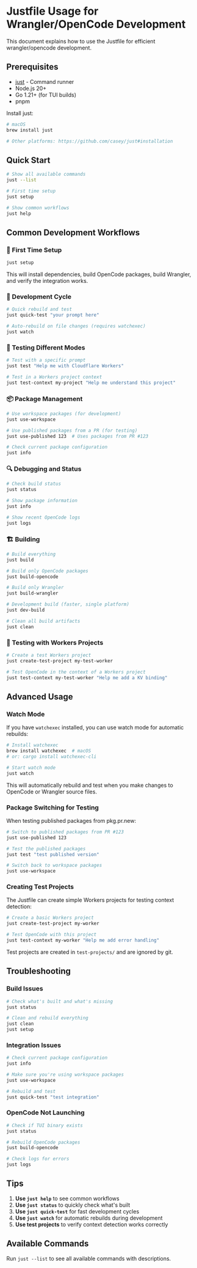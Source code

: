 # Justfile Usage for Wrangler/OpenCode Development

This document explains how to use the Justfile for efficient wrangler/opencode development.

## Prerequisites

- [just](https://github.com/casey/just) - Command runner
- Node.js 20+
- Go 1.21+ (for TUI builds)
- pnpm

Install just:
```bash
# macOS
brew install just

# Other platforms: https://github.com/casey/just#installation
```

## Quick Start

```bash
# Show all available commands
just --list

# First time setup
just setup

# Show common workflows
just help
```

## Common Development Workflows

### 🚀 First Time Setup
```bash
just setup
```
This will install dependencies, build OpenCode packages, build Wrangler, and verify the integration works.

### 🔄 Development Cycle
```bash
# Quick rebuild and test
just quick-test "your prompt here"

# Auto-rebuild on file changes (requires watchexec)
just watch
```

### 🧪 Testing Different Modes
```bash
# Test with a specific prompt
just test "Help me with Cloudflare Workers"

# Test in a Workers project context
just test-context my-project "Help me understand this project"
```

### 📦 Package Management
```bash
# Use workspace packages (for development)
just use-workspace

# Use published packages from a PR (for testing)
just use-published 123  # Uses packages from PR #123

# Check current package configuration
just info
```

### 🔍 Debugging and Status
```bash
# Check build status
just status

# Show package information
just info

# Show recent OpenCode logs
just logs
```

### 🏗️ Building
```bash
# Build everything
just build

# Build only OpenCode packages
just build-opencode

# Build only Wrangler
just build-wrangler

# Development build (faster, single platform)
just dev-build

# Clean all build artifacts
just clean
```

### 🧪 Testing with Workers Projects
```bash
# Create a test Workers project
just create-test-project my-test-worker

# Test OpenCode in the context of a Workers project
just test-context my-test-worker "Help me add a KV binding"
```

## Advanced Usage

### Watch Mode
If you have `watchexec` installed, you can use watch mode for automatic rebuilds:

```bash
# Install watchexec
brew install watchexec  # macOS
# or: cargo install watchexec-cli

# Start watch mode
just watch
```

This will automatically rebuild and test when you make changes to OpenCode or Wrangler source files.

### Package Switching for Testing
When testing published packages from pkg.pr.new:

```bash
# Switch to published packages from PR #123
just use-published 123

# Test the published packages
just test "test published version"

# Switch back to workspace packages
just use-workspace
```

### Creating Test Projects
The Justfile can create simple Workers projects for testing context detection:

```bash
# Create a basic Workers project
just create-test-project my-worker

# Test OpenCode with this project
just test-context my-worker "Help me add error handling"
```

Test projects are created in `test-projects/` and are ignored by git.

## Troubleshooting

### Build Issues
```bash
# Check what's built and what's missing
just status

# Clean and rebuild everything
just clean
just setup
```

### Integration Issues
```bash
# Check current package configuration
just info

# Make sure you're using workspace packages
just use-workspace

# Rebuild and test
just quick-test "test integration"
```

### OpenCode Not Launching
```bash
# Check if TUI binary exists
just status

# Rebuild OpenCode packages
just build-opencode

# Check logs for errors
just logs
```

## Tips

1. **Use `just help`** to see common workflows
2. **Use `just status`** to quickly check what's built
3. **Use `just quick-test`** for fast development cycles
4. **Use `just watch`** for automatic rebuilds during development
5. **Use test projects** to verify context detection works correctly

## Available Commands

Run `just --list` to see all available commands with descriptions.
